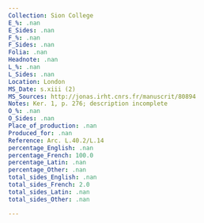 ```yaml
---
Collection: Sion College
E_%: .nan
E_Sides: .nan
F_%: .nan
F_Sides: .nan
Folia: .nan
Headnote: .nan
L_%: .nan
L_Sides: .nan
Location: London
MS_Date: s.xiii (2)
MS_Sources: http://jonas.irht.cnrs.fr/manuscrit/80894
Notes: Ker. 1, p. 276; description incomplete
O_%: .nan
O_Sides: .nan
Place_of_production: .nan
Produced_for: .nan
Reference: Arc. L.40.2/L.14
percentage_English: .nan
percentage_French: 100.0
percentage_Latin: .nan
percentage_Other: .nan
total_sides_English: .nan
total_sides_French: 2.0
total_sides_Latin: .nan
total_sides_Other: .nan

---
```

